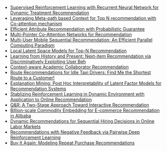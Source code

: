 
- [Supervised Reinforcement Learning with Recurrent Neural Network for Dynamic Treatment Recommendation](http://cn.arxiv.org/pdf/1807.01473.pdf)
- [Leveraging Meta-path based Context for Top N recommendation with Co-attention mechanism]()
- [Efficient Attribute Recommendation with Probabilistic Guarantee]()
- [Multi-Pointer Co-Attention Networks for Recommendation]()
- [Multi-User Mobile Sequential Recommendation: An Efficient Parallel Computing Paradigm]()
- [Local Latent Space Models for Top-N Recommendation]()
- [Learning from History and Present: Next-item Recommendation via Discriminatively Exploiting User Beh](http://delivery.acm.org/10.1145/3230000/3220014/p1734-li.pdf?ip=202.120.40.91&id=3220014&acc=OPENTOC&key=BF85BBA5741FDC6E%2E17676C47DFB149BF%2E4D4702B0C3E38B35%2E054E54E275136550&__acm__=1532779395_2b3e850099c6f990c887c6688c7012cb)
- [Context-aware Academic Collaborator Recommendation](https://dl.acm.org/citation.cfm?id=3220050)
- [Route Recommendations for Idle Taxi Drivers: Find Me the Shortest Route to a Customer!](http://delivery.acm.org/10.1145/3230000/3220055/p1425-garg.pdf?ip=202.120.40.91&id=3220055&acc=ACTIVE%20SERVICE&key=BF85BBA5741FDC6E%2E17676C47DFB149BF%2E4D4702B0C3E38B35%2E4D4702B0C3E38B35&__acm__=1532779329_0afabc795f343c5d409ecb143b487699)
- [Explanation Mining: Post Hoc Interpretability of Latent Factor Models for Recommendation Systems](http://delivery.acm.org/10.1145/3230000/3220072/p2060-peake.pdf?ip=202.120.40.91&id=3220072&acc=OPENTOC&key=BF85BBA5741FDC6E%2E17676C47DFB149BF%2E4D4702B0C3E38B35%2E054E54E275136550&__acm__=1532779275_103f80e07b29cea829ac43dd32665e48)
- [Stablizing Reinforcement Learning in Dynamic Environment with Application to Online Recommendation](http://lamda.nju.edu.cn/yuy/GetFile.aspx?File=papers/kdd18-RobustDQN.pdf)
- [Q&R: A Two-Stage Approach Toward Interactive Recommendation](http://www.alexbeutel.com/papers/q-and-r-kdd2018.pdf)
- [Billion-scale Commodity Embedding for E-commerce Recommendation in Alibaba](http://cn.arxiv.org/pdf/1803.02349.pdf)
- [Dynamic Recommendations for Sequential Hiring Decisions in Online Labor Markets](http://delivery.acm.org/10.1145/3220000/3219881/p453-kokkodis.pdf?ip=202.120.40.91&id=3219881&acc=OPENTOC&key=BF85BBA5741FDC6E%2E17676C47DFB149BF%2E4D4702B0C3E38B35%2E054E54E275136550&__acm__=1532779158_8a81eb6e1c156c15a84edd58c264cc31)
- [Recommendations with Negative Feedback via Pairwise Deep Reinforcement Learning](http://cn.arxiv.org/pdf/1802.06501.pdf)
- [Buy It Again: Modeling Repeat Purchase Recommendations]()
